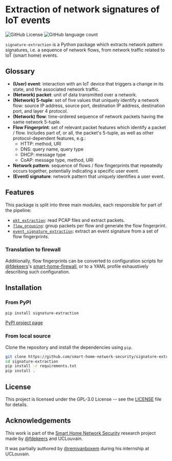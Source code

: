 # Extraction of network signatures of IoT events

![GitHub License](https://img.shields.io/github/license/smart-home-network-security/signature-extraction)
![GitHub language count](https://img.shields.io/github/languages/count/smart-home-network-security/signature-extraction)


`signature-extraction` is a Python package which extracts network pattern signatures,
i.e. a sequence of network flows, from network traffic related to IoT (smart home) events.


## Glossary

- **(User) event**: interaction with an IoT device that triggers a change in its state, and the associated network traffic.
- **(Network) packet**: unit of data transmitted over a network.
- **(Network) 5-tuple**: set of five values that uniquely identify a network flow: source IP address, source port, destination IP address, destination port, and layer 4 protocol.
- **(Network) flow**: time-ordered sequence of network packets having the same network 5-tuple.
- **Flow Fingerprint**: set of relevant packet features which identify a packet / flow. Includes part of, or all, the packet's 5-tuple, as well as other protocol-dependent features, e.g.:
    - HTTP: method, URI
    - DNS: query name, query type
    - DHCP: message type
    - CoAP: message type, method, URI 
- **Network pattern**: sequence of flows / flow fingerprints that repeatedly occurs together, potentially indicating a specific user event.
- **(Event) signature**: network pattern that uniquely identifies a user event.


## Features


This package is split into three main modules,
each responsible for part of the pipeline:
- [`pkt_extraction`](signature_extraction/pkt_extraction.py): read PCAP files and extract packets.
- [`flow_grouping`](signature_extraction/flow_grouping.py): group packets per flow and generate the flow fingerprint.
- [`event_signature_extraction`](signature_extraction/event_signature_extraction.py): extract an event signature from a set of flow fingerprints.

### Translation to firewall

Additionally, flow fingerprints can be converted to configuration scripts for [@fdekeers](https://github.com/fdekeers)'s [smart-home-firewall](https://github.com/smart-home-network-security/smart-home-firewall), or to a YAML profile exhaustively describing such configuration.


## Installation

### From PyPI

```bash
pip install signature-extraction
```

[PyPI project page](https://pypi.org/project/signature-extraction)

### From local source

Clone the repository and install the dependencies using `pip`.

```bash
git clone https://github.com/smart-home-network-security/signature-extraction.git
cd signature-extraction
pip install -r requirements.txt
pip install .
```

## License

This project is licensed under the GPL-3.0 License -- see the [LICENSE](LICENSE) file for details.

## Acknowledgements

This work is part of the [Smart Home Network Security](https://github.com/smart-home-network-security) research project made by [@fdekeers](https://github.com/fdekeers) and UCLouvain.

It was partially authored by [@remivanboxem](https://github.com/remivanboxem) during his internship at UCLouvain.
